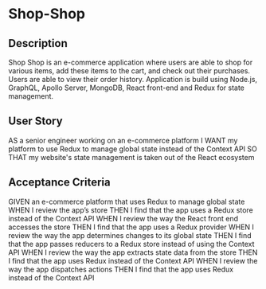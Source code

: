 # Shop-Shop

## Description

Shop Shop is an e-commerce application where users are able to shop for various items, add these items to the cart, and check out their purchases. Users are able to view their order history. Application is build using Node.js, GraphQL, Apollo Server, MongoDB, React front-end and Redux for state management. 

## User Story

AS a senior engineer working on an e-commerce platform
I WANT my platform to use Redux to manage global state instead of the Context API
SO THAT my website's state management is taken out of the React ecosystem

## Acceptance Criteria

GIVEN an e-commerce platform that uses Redux to manage global state
WHEN I review the app’s store
THEN I find that the app uses a Redux store instead of the Context API
WHEN I review the way the React front end accesses the store
THEN I find that the app uses a Redux provider
WHEN I review the way the app determines changes to its global state
THEN I find that the app passes reducers to a Redux store instead of using the Context API
WHEN I review the way the app extracts state data from the store
THEN I find that the app uses Redux instead of the Context API
WHEN I review the way the app dispatches actions
THEN I find that the app uses Redux instead of the Context API




